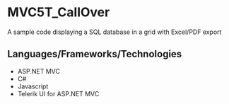 # MVC5T_CallOver

A sample code displaying a SQL database in a grid with Excel/PDF export

## Languages/Frameworks/Technologies
* ASP.NET MVC
* C#
* Javascript
* Telerik UI for ASP.NET MVC


